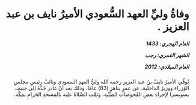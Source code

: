 <h1 dir="rtl">وفاةُ وليِّ العهد السُّعودي الأميرُ نايف بن عبد العزيز .</h1>

<h5 dir="rtl">العام الهجري:  1433

الشهر القمري: رجب

العام الميلادي: 2012</h5>

<p dir="rtl">تُوفِّي الأميرُ نايفُ بنُ عبد العزيز رحمه الله وليُّ العهدِ السعودي ونائبُ رئيسِ مجلسِ الوُزراء ووزيرُ الداخلية، عن عمرٍ يناهز (83) عامًا، وذلك بعد أنْ غادر جُدَّةَ إلى جنيف بسويسرا لإجراءِ بعضِ الفُحوصات الطِّبِّية، وتَمَّت الصَّلاةُ عليه بالمسجدِ الحَرامِ بمكَّة.</p></br>
